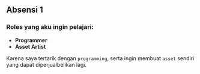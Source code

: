 ## Absensi 1

### Roles yang aku ingin pelajari:
* **Programmer**
* **Asset Artist**

Karena saya tertarik dengan `programming`, serta ingin membuat `asset` sendiri yang dapat diperjualbelikan lagi. 